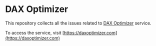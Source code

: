 # DAX Optimizer
This repository collects all the issues related to [DAX Optimizer](https://daxoptimizer.com) service.

To access the service, visit [https://daxoptimizer.com](https://daxoptimizer.com) 
